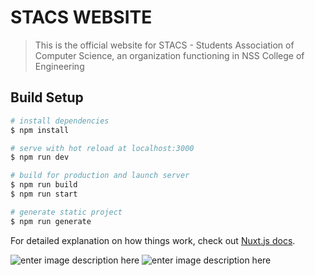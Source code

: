 # STACS WEBSITE
 
> This is the official website for STACS - Students Association of Computer Science, an organization functioning in NSS College of Engineering
  
## Build Setup

```bash
# install dependencies
$ npm install 

# serve with hot reload at localhost:3000
$ npm run dev

# build for production and launch server
$ npm run build
$ npm run start

# generate static project
$ npm run generate
``` 

For detailed explanation on how things work, check out [Nuxt.js docs](https://nuxtjs.org).

![enter image description here](https://github.com/stacsnssce.png?size=50) ![enter image description here](https://github.com/nuxt.png?size=50)
